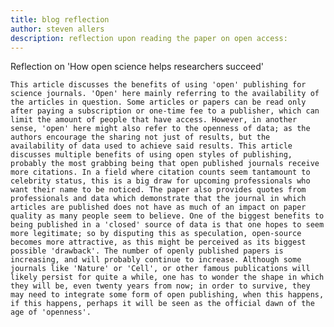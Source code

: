 ```yaml
---
title: blog reflection
author: steven allers
description: reflection upon reading the paper on open access:
---
```


Reflection on 'How open science helps
researchers succeed'

	This article discusses the benefits of using 'open' publishing for science journals. 'Open' here mainly referring to the availability of the articles in question. Some articles or papers can be read only after paying a subscription or one-time fee to a publisher, which can limit the amount of people that have access. However, in another sense, 'open' here might also refer to the openness of data; as the authors encourage the sharing not just of results, but the availability of data used to achieve said results. This article discusses multiple benefits of using open styles of publishing, probably the most grabbing being that open published journals receive more citations. In a field where citation counts seem tantamount to celebrity status, this is a big draw for upcoming professionals who want their name to be noticed. The paper also provides quotes from professionals and data which demonstrate that the journal in which articles are published does not have as much of an impact on paper quality as many people seem to believe. One of the biggest benefits to being published in a 'closed' source of data is that one hopes to seem more legitimate; so by disputing this as speculation, open-source becomes more attractive, as this might be perceived as its biggest possible 'drawback'. The number of openly published papers is increasing, and will probably continue to increase. Although some journals like 'Nature' or 'Cell', or other famous publications will likely persist for quite a while, one has to wonder the shape in which they will be, even twenty years from now; in order to survive, they may need to integrate some form of open publishing, when this happens, if this happens, perhaps it will be seen as the official dawn of the age of 'openness'. 

